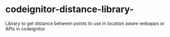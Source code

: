 # codeignitor-distance-library-
Library to get distance between points to use in location aware webapps or APIs in codeignitor 
